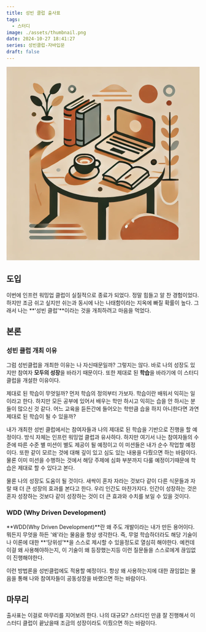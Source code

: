 ```yaml
---
title: 성빈 클럽 출사표
tags:
  - 스터디
image: ./assets/thumbnail.png
date: 2024-10-27 18:41:27
series: 성빈클럽-자바입문
draft: false
---
```


![썸네일](./assets/thumbnail.png)

## 도입

이번에 인프런 워밍업 클럽이 실질적으로 종료가 되었다. 정말 힘들고 알 찬 경험이었다. 하지만 조금 쉬고 싶지만 쉬는과 동시에 나는 나태함이라는 지옥에 빠질 확률이 높다. 그래서 나는 **'성빈 클럽'**이라는 것을 개최하려고 마음을 먹었다.

## 본론

### 성빈 클럽 개최 이유

그럼 성빈클럽을 개최한 이유는 나 자신때문일까? 그렇지는 않다. 바로 나의 성장도 있지만 참여자 **모두의 성장**을 바라기 때문이다. 또한 제대로 된 **학습**을 바라기에 이 스터디 클럽을 개설한 이유이다.

제대로 된 학습이 무엇일까? 먼저 학습의 정의부터 가보자. 학습이란 배워서 익히는 일이라고 한다. 하지만 모든 공부에 있어서 배우는 학만 하시고 익히는 습을 안 하시는 분들이 많으신 것 같다. 어느 교육을 듣든간에 들어오는 학만큼 습을 하지 아니한다면 과연 제대로 된 학습이 될 수 있을까?

내가 개최한 성빈 클럽에서는 참여자들과 나의 제대로 된 학습을 기반으로 진행을 할 예정이다. 방식 자체는 인프런 워밍업 클럽과 유사하다. 하지만 여기서 나는 참여자들의 수준에 따른 수준 별 미션이 별도 제공이 될 예정이고 이 미션들은 내가 순수 작업할 예정이다. 또한 같이 모르는 것에 대해 깊이 있고 심도 있는 내용을 다뤘으면 하는 바람이다. 물론 이미 미션을 수행하는 것에서 해당 주제에 심화 부분까지 다룰 예정이기때문에 학습은 제대로 할 수 있다고 본다.

물론 나의 성장도 도움이 될 것이다. 새싹이 혼자 자라는 것보다 같이 다른 식문들과 자랄 때 더 큰 성장의 효과를 본다고 한다. 우리 인간도 마찬가지다. 인간이 성장하는 것은 혼자 성장하는 것보다 같이 성장하는 것이 더 큰 효과와 수치를 보일 수 있을 것이다.

### WDD (Why Driven Development)

**WDD(Why Driven Development)**란 왜 주도 개발이라는 내가 만든 용어이다. 뭐든지 무엇을 하든 '왜'라는 물음을 항상 생각한다. 즉, 무얼 학습하더라도 해당 기술이나 이론에 대한 **‘당위성’**을 스스로 제시할 수 있을정도로 열심히 해야한다. 예컨데 이걸 왜 사용해야하는지, 이 기술이 왜 등장했는지등 이런 질문들을 스스로에게 끊임없이 진행해야한다.

이런 방법론을 성빈클럽에도 적용할 예정이다. 항상 왜 사용하는지에 대한 끊임없는 물음을 통해 나와 참여자들이 공동성장을 바랬으면 하는 바람이다.

## 마무리

출사표는 이걸로 마무리를 지어보려 한다. 나의 대규모? 스터디인 만큼 잘 진행해서 이 스터디 클럽이 끝났을때 조금의 성장이라도 이뤘으면 하는 바람이다.
